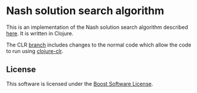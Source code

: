 Nash solution search algorithm
==============================
This is an implementation of the Nash solution search algorithm described [here](http://joshpeterson.github.io/a-brief-introduction-to-nash-games/). It is written in Clojure.

The CLR [branch](https://github.com/joshpeterson/nash-clojure/tree/CLR) includes changes to the normal code which allow the code to run using [clojure-clr](https://github.com/clojure/clojure-clr).

License
-------
This software is licensed under the [Boost Software License](http://www.boost.org/LICENSE_1_0.txt).
